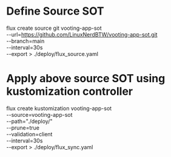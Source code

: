# Define Source SOT

flux create source git vooting-app-sot \
    --url=https://github.com/LinuxNerdBTW/vooting-app-sot.git \
    --branch=main \
    --interval=30s \
    --export > ./deploy/flux_source.yaml


# Apply above source SOT using kustomization controller
flux create kustomization vooting-app-sot \
    --source=vooting-app-sot \
    --path="./deploy/" \
    --prune=true \
    --validation=client \
    --interval=30s \
    --export > ./deploy/flux_sync.yaml